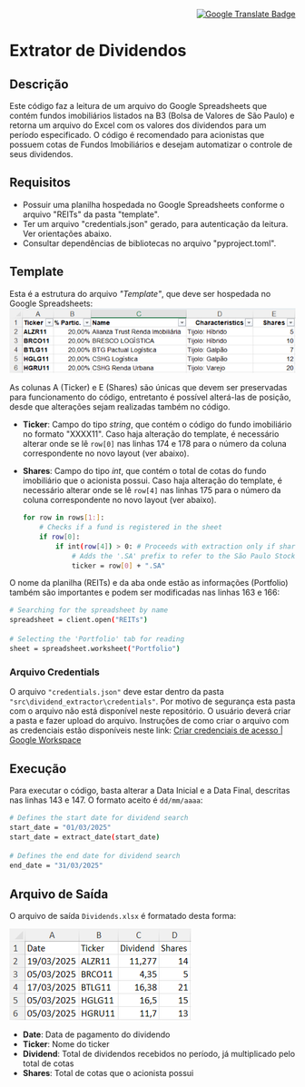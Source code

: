 <p align="right">
  <a href="https://github.com/guialmeidan/dividends_extractor/blob/main/README.md">
    <img src="https://img.shields.io/badge/ENGLISH-4285F4?style=flat&logo=googletranslate&logoColor=white" alt="Google Translate Badge">
  </a>
</p>

# Extrator de Dividendos

## Descrição

Este código faz a leitura de um arquivo do Google Spreadsheets que contém fundos imobiliários listados na B3 (Bolsa de Valores de São Paulo) e retorna um arquivo do Excel com os valores dos dividendos para um período especificado.
O código é recomendado para acionistas que possuem cotas de Fundos Imobiliários e desejam automatizar o controle de seus dividendos. 

## Requisitos

- Possuir uma planilha hospedada no Google Spreadsheets conforme o arquivo "REITs" da pasta "template".
- Ter um arquivo "credentials.json" gerado, para autenticação da leitura. Ver orientações abaixo.
- Consultar dependências de bibliotecas no arquivo "pyproject.toml".

## Template
Esta é a estrutura do arquivo _"Template"_, que deve ser hospedada no Google Spreadsheets:
![](https://github.com/guialmeidan/dividends_extractor/blob/main/images/template_google_spreadsheets.png?raw=true)

As colunas A (Ticker) e E (Shares) são únicas que devem ser preservadas para funcionamento do código, entretanto é possível alterá-las de posição, desde que alterações sejam realizadas também no código.

- **Ticker**: Campo do tipo _string_, que contém o código do fundo imobiliário no formato "XXXX11".
    Caso haja alteração do template, é necessário alterar onde se lê `row[0]` nas linhas 174 e 178 para o número da coluna correspondente no novo layout (ver abaixo).

- **Shares**: Campo do tipo _int_, que contém o total de cotas do fundo imobiliário que o acionista possui.
Caso haja alteração do template, é necessário alterar onde se lê `row[4]` nas linhas 175 para o número da coluna correspondente no novo layout (ver abaixo).
    ```sh
    for row in rows[1:]:
        # Checks if a fund is registered in the sheet
        if row[0]:
            if int(row[4]) > 0: # Proceeds with extraction only if shares are available
                # Adds the '.SA' prefix to refer to the São Paulo Stock Exchange - Brazil
                ticker = row[0] + ".SA"
    ```

O nome da planilha (REITs) e da aba onde estão as informações (Portfolio) também são importantes e podem ser modificadas nas linhas 163 e 166:

```sh
# Searching for the spreadsheet by name
spreadsheet = client.open("REITs")

# Selecting the 'Portfolio' tab for reading
sheet = spreadsheet.worksheet("Portfolio")
  ```

### Arquivo Credentials

O arquivo `"credentials.json"` deve estar dentro da pasta `"src\dividend_extractor\credentials"`. Por motivo de segurança esta pasta com o arquivo não está disponível neste repositório. O usuário deverá criar a pasta e fazer upload do arquivo.
Instruções de como criar o arquivo com as credenciais estão disponíveis neste link: [Criar credenciais de acesso | Google Workspace](https://developers.google.com/workspace/guides/create-credentials)

## Execução
Para executar o código, basta alterar a Data Inicial e a Data Final, descritas nas linhas 143 e 147. O formato aceito é `dd/mm/aaaa`:
```sh
# Defines the start date for dividend search
start_date = "01/03/2025"
start_date = extract_date(start_date)

# Defines the end date for dividend search
end_date = "31/03/2025"
```
## Arquivo de Saída

O arquivo de saída `Dividends.xlsx` é formatado desta forma:

![](https://github.com/guialmeidan/dividends_extractor/blob/main/images/output_image.png?raw=true)

- **Date**: Data de pagamento do dividendo
- **Ticker**: Nome do ticker
- **Dividend**: Total de dividendos recebidos no período, já multiplicado pelo total de cotas
- **Shares**: Total de cotas que o acionista possui
